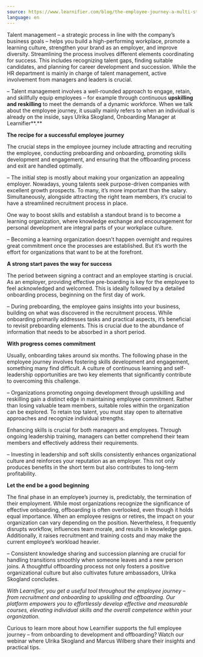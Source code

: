```yaml
---
source: https://www.learnifier.com/blog/the-employee-journey-a-multi-stage-rocket-to-success
language: en
---
```


Talent management – a strategic process in line with the company’s business goals – helps you build a high-performing workplace, promote a learning culture, strengthen your brand as an employer, and improve diversity. Streamlining the process involves different elements coordinating for success. This includes recognizing talent gaps, finding suitable candidates, and planning for career development and succession. While the HR department is mainly in charge of talent management, active involvement from managers and leaders is crucial.

– Talent management involves a well-rounded approach to engage, retain, and skillfully equip employees – for example through continuous **upskilling and reskilling** to meet the demands of a dynamic workforce. When we talk about the employee journey, it usually mainly refers to when an individual is already on the inside, says Ulrika Skogland, Onboarding Manager at Learnifier**.**

**The recipe for a successful employee journey**

The crucial steps in the employee journey include attracting and recruiting the employee, conducting preboarding and onboarding, promoting skills development and engagement, and ensuring that the offboarding process and exit are handled optimally.

– The initial step is mostly about making your organization an appealing employer. Nowadays, young talents seek purpose-driven companies with excellent growth prospects. To many, it’s more important than the salary. Simultaneously, alongside attracting the right team members, it’s crucial to have a streamlined recruitment process in place.

One way to boost skills and establish a standout brand is to become a learning organization, where knowledge exchange and encouragement for personal development are integral parts of your workplace culture.

– Becoming a learning organization doesn’t happen overnight and requires great commitment once the processes are established. But it’s worth the effort for organizations that want to be at the forefront.

**A strong start paves the way for success**

The period between signing a contract and an employee starting is crucial. As an employer, providing effective pre-boarding is key for the employee to feel acknowledged and welcomed. This is ideally followed by a detailed onboarding process, beginning on the first day of work.

– During preboarding, the employee gains insights into your business, building on what was discovered in the recruitment process. While onboarding primarily addresses tasks and practical aspects, it’s beneficial to revisit preboarding elements. This is crucial due to the abundance of information that needs to be absorbed in a short period.

**With progress comes commitment**

Usually, onboarding takes around six months. The following phase in the employee journey involves fostering skills development and engagement, something many find difficult. A culture of continuous learning and self-leadership opportunities are two key elements that significantly contribute to overcoming this challenge.

– Organizations promoting ongoing development through upskilling and reskilling gain a distinct edge in maintaining employee commitment. Rather than losing valuable team members, suitable roles within the organization can be explored. To retain top talent, you must stay open to alternative approaches and recognize individual strengths.

Enhancing skills is crucial for both managers and employees. Through ongoing leadership training, managers can better comprehend their team members and effectively address their requirements.

– Investing in leadership and soft skills consistently enhances organizational culture and reinforces your reputation as an employer. This not only produces benefits in the short term but also contributes to long-term profitability.

**Let the end be a good beginning**

The final phase in an employee’s journey is, predictably, the termination of their employment. While most organizations recognize the significance of effective onboarding, offboarding is often overlooked, even though it holds equal importance. When an employee resigns or retires, the impact on your organization can vary depending on the position. Nevertheless, it frequently disrupts workflow, influences team morale, and results in knowledge gaps. Additionally, it raises recruitment and training costs and may make the current employee’s workload heavier.

– Consistent knowledge sharing and succession planning are crucial for handling transitions smoothly when someone leaves and a new person joins. A thoughtful offboarding process not only fosters a positive organizational culture but also cultivates future ambassadors, Ulrika Skogland concludes.

*With Learnifier, you get a useful tool throughout the employee journey – from recruitment and onboarding to upskilling and offboarding. Our platform empowers you to effortlessly develop effective and measurable courses, elevating individual skills and the overall competence within your organization.*

Curious to learn more about how Learnifier supports the full employee journey – from onboarding to development and offboarding? Watch our webinar where Ulrika Skogland and Marcus Wilberg share their insights and practical tips.